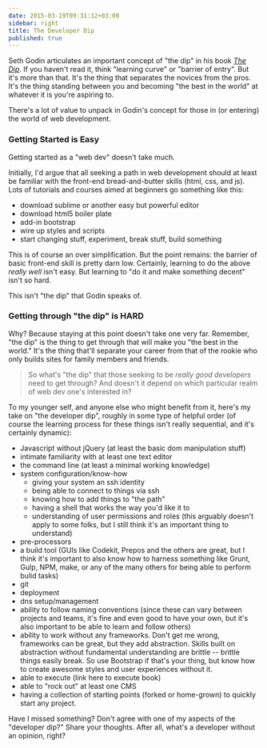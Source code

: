 ```yaml
---
date: 2015-03-19T09:31:12+03:00
sidebar: right
title: The Developer Dip
published: true
---
```




Seth Godin articulates an important concept of "the dip" in his book *[The Dip](http://amzn.to/19EM2Nn)*. If you haven't read it, think "learning curve" or "barrier of entry". But it's more than that. It's the thing that separates the novices from the pros. It's the thing standing between you and becoming "the best in the world" at whatever it is you're aspiring to. 

There's a lot of value to unpack in Godin's concept for those in (or entering) the world of web development.

<!--more-->

### Getting Started is Easy

Getting started as a "web dev" doesn't take much. 

Initially, I'd argue that all seeking a path in web development should at least be familiar with the front-end bread-and-butter skills (html, css, and js). Lots of tutorials and courses aimed at beginners go something like this:

- download sublime or another easy but powerful editor
- download html5 boiler plate
- add-in bootstrap
- wire up styles and scripts
- start changing stuff, experiment, break stuff, build something

This is of course an over simplification. But the point remains: the barrier of basic front-end skill is pretty darn low. Certainly, learning to do the above *really well* isn't easy. But learning to "do it and make something decent" isn't so hard. 

This isn't "the dip" that Godin speaks of. 

### Getting through "the dip" is HARD

Why? Because staying at this point doesn't take one very far. Remember, "the dip" is the thing to get through that will make you "the best in the world." It's the thing that'll separate your career from that of the rookie who only builds sites for family members and friends. 

> So what's "the dip" that those seeking to be *really good developers* need to get through? And doesn't it depend on which particular realm of web dev one's interested in? 

To my younger self, and anyone else who might benefit from it, here's my take on "the developer dip", roughly in some type of helpful order (of course the learning process for these things isn't really sequential, and it's certainly dynamic): 

- Javascript without jQuery (at least the basic dom manipulation stuff)
- intimate familiarity with at least one text editor
- the command line (at least a minimal working knowledge)
- system configuration/know-how 
    - giving your system an ssh identity
    - being able to connect to things via ssh
    - knowing how to add things to "the path"
    - having a shell that works the way you'd like it to
    - understanding of user permissions and roles (this arguably doesn't apply to some folks, but I still think it's an important thing to understand)
- pre-processors 
- a build tool (GUIs like Codekit, Prepos and the others are great, but I think it's important to also know how to harness something like Grunt, Gulp, NPM, make, or any of the many others for being able to perform bulid tasks)
- git 
- deployment
- dns setup/management
- ability to follow naming conventions (since these can vary between projects and teams, it's fine and even good to have your own, but it's also important to be able to learn and follow others)
- ability to work without any frameworks. Don't get me wrong, frameworks can be great, but they add abstraction. Skills built on abstraction without fundamental understanding are brittle -- brittle things easily break. So use Bootstrap if that's your thing, but know how to create awesome styles and user experiences without it. 
- able to execute (link here to execute book)
- able to "rock out" at least one CMS
- having a collection of starting points (forked or home-grown) to quickly start
any project.


Have I missed something? Don't agree with one of my aspects of the "developer dip?" Share your thoughts. After all, what's a developer without an opinion, right?

